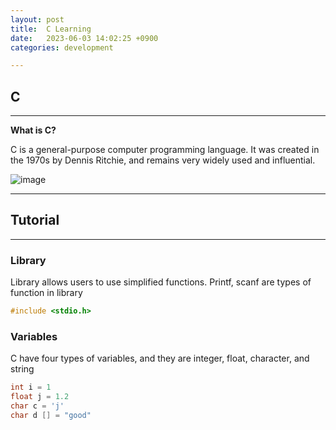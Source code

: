 ```yaml
---
layout: post
title:  C Learning
date:   2023-06-03 14:02:25 +0900
categories: development

---
```


## C
---

**What is C?**

C is a  general-purpose computer programming language. It was created in the 1970s by Dennis Ritchie, and remains very widely used and influential.

![image](https://i.namu.wiki/i/uOASCXjZqUhHwPoowyWLS0RDKu9tw9C6QXDrgk3NP4t8uL2lqkHhEVk3AYx53gmSp9bpE1ndAI3EwVBV3WxtFljnMMUpcMpFNInK3AtNSQ4f9cjn0l6g0UwirwMsF4sY7c8oJhtmEY3Zl8L0-im9iA.svg)

---

## Tutorial

---

### Library

Library allows users to use simplified functions. Printf, scanf are types of function in library

```C
#include <stdio.h>
```

### Variables

C have four types of variables, and they are integer, float, character, and string

```C
int i = 1
float j = 1.2
char c = 'j'
char d [] = "good"
``` 
